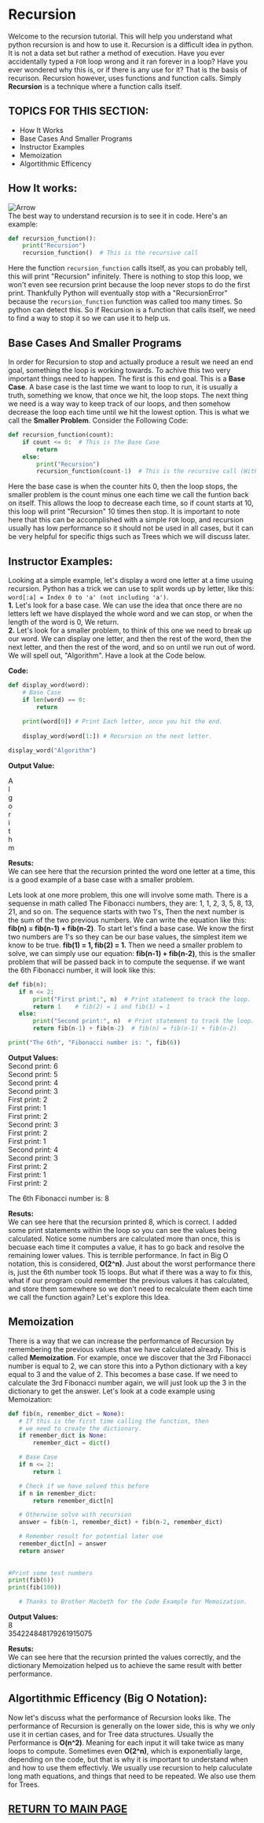 # Recursion

Welcome to the recursion tutorial. This will help you understand what python recursion is and how to use it. 
Recursion is a difficult idea in python. It is not a data set but rather a method of execution. Have you ever accidentally typed a `FOR` loop wrong and it ran forever in a loop? Have you ever wondered why this is, or if there is any use for it? That is the basis of recurison. Recursion however, uses functions and function calls. Simply **Recursion** is a technique where a function calls itself.

## TOPICS FOR THIS SECTION:  
* How It Works
* Base Cases And Smaller Programs
* Instructor Examples
* Memoization
* Algortithmic Efficency

## **How It works:**  
![Arrow](Arrow.png)   
The best way to understand recursion is to see it in code. Here's an example:  
```python
def recursion_function():
	print("Recursion")
	recursion_function()  # This is the recursive call
```
Here the function `recursion_function` calls itself, as you can probably tell, this will print "Recursion" infinitely. There is nothing to stop this loop, we won't even see recursion print because the loop never stops to do the first print. Thankfully Python will eventually stop with a "RecursionError" because the `recursion_function` function was called too many times. So python can detect this. So if Recursion is a function that calls itself, we need to find a way to stop it so we can use it to help us. 

## **Base Cases And Smaller Programs**  
In order for Recursion to stop and actually produce a result we need an end goal, something the loop is working towards. To achive this two very important things need to happen. The first is this end goal. This is a **Base Case**. A base case is the last time we want to loop to run, it is usually a truth, something we know, that once we hit, the loop stops. The next thing we need is a way way to keep track of our loops, and then somehow decrease the loop each time until we hit the lowest option. This is what we call the **Smaller Problem**. Consider the Following Code:  
```python
def recursion_function(count):
	if count <= 0:  # This is the Base Case
		return
	else:
		print("Recursion")
	    recursion_function(count-1)  # This is the recursive call (With a smaller problem)
```
Here the base case is when the counter hits 0, then the loop stops, the smaller problem is the count minus one each time we call the funtion back on itself. This allows the loop to decrease each time, so if count starts at 10, this loop will print "Recursion" 10 times then stop. It is important to note here that this can be accomplished with a simple `FOR` loop, and recursion usually has low performance so it should not be used in all cases, but it can be very helpful for specific thigs such as Trees which we will discuss later. 

## **Instructor Examples:** 
Looking at a simple example, let's display a word one letter at a time usuing recursion. Python has a trick we can use to split words up by letter, like this: `word[:a] = Index 0 to 'a' (not including 'a')`.  
 **1.** Let's look for a base case. We can use the idea that once there are no letters left we have displayed the whole word and we can stop, or when the length of the word is 0, We return.  
  **2.** Let's look for a smaller problem, to think of this one we need to break up our word. We can display one letter, and then the rest of the word, then the next letter, and then the rest of the word, and so on until we run out of word. We will spell out, "Algorithm". Have a look at the Code below.  

**Code:**
```python
def display_word(word):
    # Base Case
    if len(word) == 0:
        return
    
    print(word[0]) # Print Each letter, once you hit the end. 
  
    display_word(word[1:]) # Recursion on the next letter. 

display_word("Algorithm")
``` 
**Output Value:**  

A  
l  
g  
o  
r  
i  
t  
h  
m  

**Resuts:**  
We can see here that the recursion printed the word one letter at a time, this is a good example of a base case with a smaller problem. 

Lets look at one more problem, this one will involve some math. There is a sequense in math called The Fibonacci numbers, they are: 1, 1, 2, 3, 5, 8, 13, 21, and so on. The sequence starts with two 1's, Then the next number is the sum of the two previous numbers. We can write the equation like this: **fib(n) = fib(n-1) + fib(n-2)**. To start let's find a base case. We know the first two numbers are 1's so they can be our base values, the simplest item we know to be true. **fib(1) = 1, fib(2) = 1.** Then we need a smaller problem to solve, we can simply use our equation: **fib(n-1) + fib(n-2)**, this is the smaller problem that will be passed back in to compute the sequense.   if we want the 6th Fibonacci number, it will look like this: 
 ```python
def fib(n):
	if n <= 2: 
        print("First print:", n)  # Print statement to track the loop. 
		return 1    # fib(2) = 1 and fib(1) = 1
	else:
        print("Second print:", n)  # Print statement to track the loop.
		return fib(n-1) + fib(n-2)  # fib(n) = fib(n-1) + fib(n-2)

print("The 6th", "Fibonacci number is: ", fib(6))       
``` 
**Output Values:**  
Second print: 6  
Second print: 5  
Second print: 4  
Second print: 3  
First print: 2  
First print: 1  
First print: 2  
Second print: 3  
First print: 2  
First print: 1  
Second print: 4  
Second print: 3  
First print: 2  
First print: 1  
First print: 2  

The 6th Fibonacci number is:  8

**Resuts:**  
We can see here that the recursion printed 8, which is correct. I added some print statements within the loop so you can see the values being calculated. Notice some numbers are calculated more than once, this is becuase each time it computes a value, it has to go back and resolve the remaining lower values. This is terrible performance. In fact in Big O notation, this is considered, **O(2^n)**. Just about the worst performance there is, just the 6th number took 15 loops. But what if there was a way to fix this, what if our program could remember the previous values it has calculated, and store them somewhere so we don't need to recalculate them each time we call the function again? Let's explore this Idea. 

## **Memoization** 
There is a way that we can increase the performance of Recursion by remembering the previous values that we have calculated already. This is called **Memoization**. For example, once we discover that the 3rd Fibonacci number is equal to 2, we can store this into a Python dictionary with a key equal to 3 and the value of 2. This becomes a base case. If we need to calculate the 3rd Fibonacci number again, we will just look up the 3 in the dictionary to get the answer. Let's look at a code example using Memoization: 
 ```python
def fib(n, remember_dict = None):
    # If this is the first time calling the function, then
    # we need to create the dictionary.
    if remember_dict is None:
        remember_dict = dict()

    # Base Case
    if n <= 2:
        return 1

    # Check if we have solved this before
    if n in remember_dict:
        return remember_dict[n]

    # Otherwise solve with recursion
    answer = fib(n-1, remember_dict) + fib(n-2, remember_dict)

    # Remember result for potential later use
    remember_dict[n] = answer
    return answer
    
    
#Print some test numbers
print(fib(6))
print(fib(100))  

    # Thanks to Brother Macbeth for the Code Example for Memoization.
``` 
**Output Values:**  
8   
354224848179261915075   

**Resuts:**  
We can see here that the recursion printed the values correctly, and the dictionary Memoization helped us to achieve the same result with better performance. 

## **Algortithmic Efficency (Big O Notation):** 
Now let's discuss what the performance of Recursion looks like. The performance of Recursion is generally on the lower side, this is why we only use it in certian cases, and for Tree data structures. Usually the Performance is **O(n^2)**. Meaning for each input it will take twice as many loops to compute. Sometimes even **O(2^n)**, which is exponentially large, depending on the code, but that is why it is important to understand when and how to use them effectivly. We usually use recursion to help caluculate long math equations, and things that need to be repeated. We also use them for Trees. 

## [RETURN TO MAIN PAGE](0-Welcome.md)